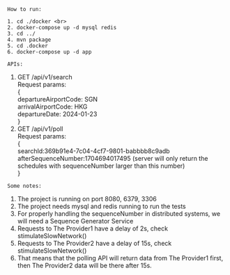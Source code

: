 ``How to run:`` <br>

    1. cd ./docker <br>
    2. docker-compose up -d mysql redis 
    3. cd ../ 
    4. mvn package 
    5. cd .docker 
    6. docker-compose up -d app 
``APIs:``

    
1. GET /api/v1/search <br>
    Request params: <br>
   {<br>
       departureAirportCode: SGN<br>
       arrivalAirportCode: HKG<br>
       departureDate: 2024-01-23<br>
 }<br>
2. GET /api/v1/poll <br>
    Request params: <br>
   {<br>
   searchId:369b91e4-7c04-4cf7-9801-babbbb8c9adb <br>
   afterSequenceNumber:1704694017495  (server will only return the schedules with sequenceNumber larger than this number)<br> 
   }<br>

``Some notes:``

1. The project is running on port 8080, 6379, 3306
2. The project needs mysql and redis running to run the tests
3. For properly handling the sequenceNumber in distributed systems, we will need a Sequence Generator Service
4. Requests to The Provider1 have a delay of 2s, check stimulateSlowNetwork()
5. Requests to The Provider2 have a delay of 15s, check stimulateSlowNetwork()
6. That means that the polling API will return data from The Provider1 first, then The Provider2 data will be there after 15s.
